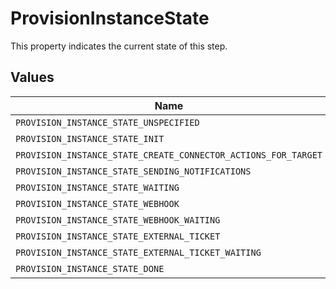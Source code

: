 # ProvisionInstanceState

This property indicates the current state of this step.


## Values

| Name                                                           | Value                                                          |
| -------------------------------------------------------------- | -------------------------------------------------------------- |
| `PROVISION_INSTANCE_STATE_UNSPECIFIED`                         | PROVISION_INSTANCE_STATE_UNSPECIFIED                           |
| `PROVISION_INSTANCE_STATE_INIT`                                | PROVISION_INSTANCE_STATE_INIT                                  |
| `PROVISION_INSTANCE_STATE_CREATE_CONNECTOR_ACTIONS_FOR_TARGET` | PROVISION_INSTANCE_STATE_CREATE_CONNECTOR_ACTIONS_FOR_TARGET   |
| `PROVISION_INSTANCE_STATE_SENDING_NOTIFICATIONS`               | PROVISION_INSTANCE_STATE_SENDING_NOTIFICATIONS                 |
| `PROVISION_INSTANCE_STATE_WAITING`                             | PROVISION_INSTANCE_STATE_WAITING                               |
| `PROVISION_INSTANCE_STATE_WEBHOOK`                             | PROVISION_INSTANCE_STATE_WEBHOOK                               |
| `PROVISION_INSTANCE_STATE_WEBHOOK_WAITING`                     | PROVISION_INSTANCE_STATE_WEBHOOK_WAITING                       |
| `PROVISION_INSTANCE_STATE_EXTERNAL_TICKET`                     | PROVISION_INSTANCE_STATE_EXTERNAL_TICKET                       |
| `PROVISION_INSTANCE_STATE_EXTERNAL_TICKET_WAITING`             | PROVISION_INSTANCE_STATE_EXTERNAL_TICKET_WAITING               |
| `PROVISION_INSTANCE_STATE_DONE`                                | PROVISION_INSTANCE_STATE_DONE                                  |